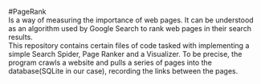 #PageRank  
Is a way of measuring the importance of web pages. It can be understood as an algorithm used by Google Search to rank web pages in their search results.  
This repository contains certain files of code tasked with implementing a simple Search Spider, Page Ranker and a Visualizer. To be precise, the program crawls a website and pulls a series of pages into the database(SQLite in our case), recording the links between the pages.  
